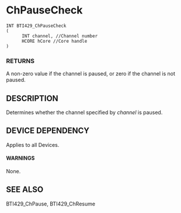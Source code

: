 # **ChPauseCheck**

```
INT BTI429_ChPauseCheck
(
      INT channel, //Channel number
      HCORE hCore //Core handle
)
```
### **RETURNS**

A non-zero value if the channel is paused, or zero if the channel is not paused.

## **DESCRIPTION**

Determines whether the channel specified by *channel* is paused.

## **DEVICE DEPENDENCY**

Applies to all Devices.

#### **WARNINGS**

None.

## **SEE ALSO**

BTI429\_ChPause, BTI429\_ChResume